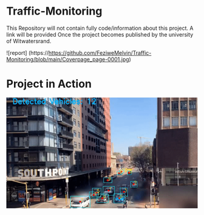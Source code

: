 # Traffic-Monitoring

This Repository will not contain fully code/information about this project. A link will be provided Once the project becomes published by the university of Witwatersrand.

![report] (https://https://github.com/FeziweMelvin/Traffic-Monitoring/blob/main/Coverpage_page-0001.jpg)


# Project in Action

![](https://github.com/FeziweMelvin/Traffic-Monitoring/blob/main/traffic_monitoring.gif)

